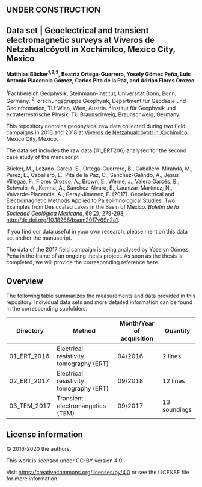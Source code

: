 ## UNDER CONSTRUCTION
## Data set | Geoelectrical and transient electromagnetic surveys at Viveros de Netzahualcóyotl in Xochimilco, Mexico City, Mexico

**Matthias Bücker<sup>1,2,3</sup>, Beatriz Ortega-Guerrero, Yosely Gómez Peña, Luis Antonio Placencia Gómez, Carlos Pita de la Paz, and Adrián Flores Orozco**

<sup>1</sup>Fachbereich Geophysik, Steinmann-Institut, Universität Bonn, Bonn, Germany.
<sup>2</sup>Forschungsgruppe Geophysik, Department für Geodäsie und Geoinformation, TU-Wien, Wien, Austria.
<sup>3</sup>Institut für Geophysik und extraterrestrische Physik, TU Braunschweig, Braunschweig, Germany.



This repository contains geophysical raw data collected during two field campaigns in 2016 and 2018 at [Viveros de Netzahualcóyotl in Xochimilco](https://goo.gl/maps/K7xEC44MdnQno9CG8), Mexico City, Mexico. 

The data set includes the raw data (01_ERT206) analysed for the second case study of the manuscript

Bücker, M., Lozano-Garcia. S., Ortega-Guerrero, B., Caballero-Miranda, M., Pérez, L., Caballero, L., Pita de la Paz, C., Sánchez-Galindo, A., Jesús Villegas, F., Flores Orozco, A., Brown, E., Werne, J., Valero Garcés, B., Schwalb, A., Kemna, A., Sánchez-Alvaro, E., Launizar-Martínez, N., Valverde-Placencia, A., Garay-Jiménez, F. (2017). Geoelectrical and Electromagnetic Methods Applied to Paleolimnological Studies: Two Examples from Desiccated Lakes in the Basin of Mexico. *Boletín de la Sociedad Geológica Mexicana*, 69(2), 279-298, http://dx.doi.org/10.18268/bsgm2017v69n2a1.

If you find our data useful in your own research, please mention this data set and/or the manuscript.

The data of the 2017 field campaign is being analysed by Yoselyn Gómez Peña in the frame of an ongoing thesis project. As soon as the thesis is completed, we will provide the corresponding reference here.

## Overview

The following table summarizes the measurements and data provided in this repository. Individual data sets and more detailed information can be found in the corresponding subfolders.

| Directory | Method | Month/Year of acquisition | Quantity |
| --- | --- | --- | --- |
| 01_ERT_2016 | Electrical resistivity tomography (ERT) | 04/2016  | 2 lines |
| 02_ERT_2017 | Electrical resistivity tomography (ERT) | 09/2018  | 12 lines |
| 03_TEM_2017 | Transient electromangetics (TEM) | 09/2017 | 13 soundings |

## License information
© 2016-2020 the authors.

This work is licensed under CC-BY version 4.0.

Visit https://creativecommons.org/licenses/by/4.0 or see the LICENSE file for more information.
